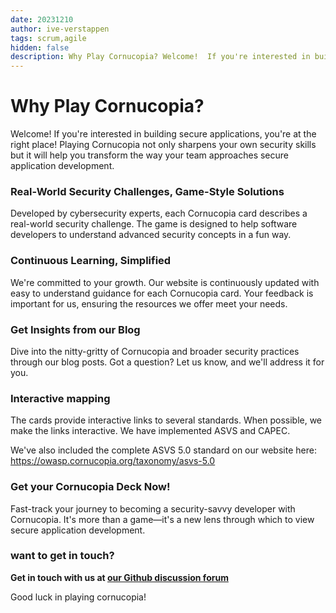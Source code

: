 ```yaml
---
date: 20231210
author: ive-verstappen
tags: scrum,agile
hidden: false
description: Why Play Cornucopia? Welcome!  If you're interested in building secure applications, you're at the right place!  Playing Cornucopia not only sharpens your own security skills but it will help you ransform the way your team approaches secure application development.
---
```


# Why Play Cornucopia?
Welcome!  If you're interested in building secure applications, you're at the right place!  Playing Cornucopia not only sharpens your own security skills but it will help you transform the way your team approaches secure application development.

### Real-World Security Challenges, Game-Style Solutions
Developed by cybersecurity experts, each Cornucopia card describes a real-world security challenge. The game is designed to help software developers to understand advanced security concepts in a fun way. 

### Continuous Learning, Simplified
We're committed to your growth. Our website is continuously updated with easy to understand guidance for each Cornucopia card. Your feedback is important for us, ensuring the resources we offer meet your needs.

### Get Insights from our Blog
Dive into the nitty-gritty of Cornucopia and broader security practices through our blog posts. Got a question? Let us know, and we'll address it for you.

### Interactive mapping
The cards provide interactive links to several standards.  When possible, we make the links interactive.  We have implemented ASVS and CAPEC.  

We've also included the complete ASVS 5.0 standard on our website here: https://owasp.cornucopia.org/taxonomy/asvs-5.0

### Get your Cornucopia Deck Now!
Fast-track your journey to becoming a security-savvy developer with Cornucopia. It's more than a game—it's a new lens through which to view secure application development.

### want to get in touch?

**Get in touch with us at [our Github discussion forum](https://github.com/OWASP/cornucopia/discussions)** 

Good luck in playing cornucopia!
